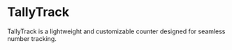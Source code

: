# TallyTrack
TallyTrack is a lightweight and customizable counter designed for seamless number tracking.
